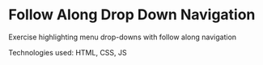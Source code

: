 # Follow Along Drop Down Navigation
Exercise highlighting menu drop-downs with follow along navigation
<p>Technologies used: HTML, CSS, JS</p>
